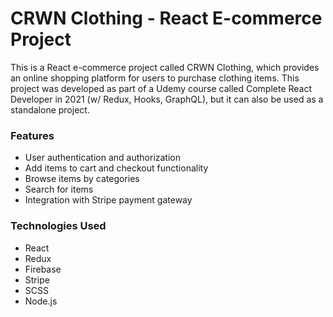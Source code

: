 # CRWN Clothing - React E-commerce Project


This is a React e-commerce project called CRWN Clothing, which provides an online shopping platform for users to purchase clothing items. This project was developed as part of a Udemy course called Complete React Developer in 2021 (w/ Redux, Hooks, GraphQL), but it can also be used as a standalone project.

### Features
* User authentication and authorization
* Add items to cart and checkout functionality
* Browse items by categories
* Search for items
* Integration with Stripe payment gateway
### Technologies Used
* React
* Redux
* Firebase
* Stripe
* SCSS
* Node.js